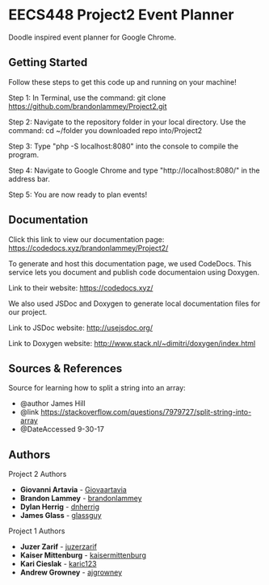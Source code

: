 # EECS448 Project2 Event Planner

Doodle inspired event planner for Google Chrome.

## Getting Started

Follow these steps to get this code up and running on your machine!

Step 1: In Terminal, use the command: git clone https://github.com/brandonlammey/Project2.git

Step 2: Navigate to the repository folder in your local directory. Use the command: cd ~/folder you downloaded repo into/Project2

Step 3: Type "php -S localhost:8080" into the console to compile the program.

Step 4: Navigate to Google Chrome and type "http://localhost:8080/" in the address bar.

Step 5: You are now ready to plan events!

## Documentation

Click this link to view our documentation page: https://codedocs.xyz/brandonlammey/Project2/

To generate and host this documentation page, we used CodeDocs. This service lets you document and publish code documentaion using Doxygen.

Link to their website: https://codedocs.xyz/

We also used JSDoc and Doxygen to generate local documentation files for our project. 

Link to JSDoc website: http://usejsdoc.org/

Link to Doxygen website: http://www.stack.nl/~dimitri/doxygen/index.html

## Sources & References

Source for learning how to split a string into an array:
* @author James Hill
* @link https://stackoverflow.com/questions/7979727/split-string-into-array
* @DateAccessed 9-30-17

## Authors

Project 2 Authors
* **Giovanni Artavia** - [Giovaartavia](https://github.com/Giovaartavia)
* **Brandon Lammey** - [brandonlammey](https://github.com/brandonlammey)
* **Dylan Herrig** - [dnherrig](https://github.com/dnherrig)
* **James Glass** - [glassguy](https://github.com/glassguy)

Project 1 Authors
* **Juzer Zarif** - [juzerzarif](https://github.com/juzerzarif)
* **Kaiser Mittenburg** - [kaisermittenburg](https://github.com/kaisermittenburg)
* **Kari Cieslak** - [karic123](https://github.com/karic123)
* **Andrew Growney** - [ajgrowney](https://github.com/ajgrowney)

